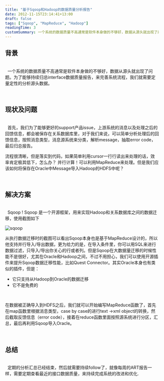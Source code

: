 ```yaml
---
title: "基于Sqoop和Hadoop的数据质量分析报告"
date: 2012-11-15T23:14:41+13:00
draft: false
tags: ["Sqoop", "MapReduce", "Hadoop"]
readingTime: 3
customSummary: 一个系统的数据质量不高通常是软件本身做的不够好，数据从源头就出现了问题。为了能够持续归总interface数据质量报告，来完善系统流程，我们就需要定量定性的分析源头数据。但是在大数据量的情况下，如何实现高效有效的数据分析呢？
---
```


## 背景  
&nbsp;  
&nbsp;
一个系统的数据质量不高通常是软件本身做的不够好，数据从源头就出现了问题。为了能够持续归总interface数据质量报告，来完善系统流程，我们就需要定量定性的分析源头数据。

&nbsp;
## 现状及问题  
&nbsp;  
&nbsp;
首先，我们为了能够更好的support产品issue，上游系统的消息以及处理之后的回馈信息，都会被保存在关系数据库里，对于我们来说，可以简单分析处理后的回馈信息，按照消息类型，消息源系统来分类，解析message，抽取error code，最后归总报告。


流程很清晰，但是落实到代码，如果简单利用cursor一行行读出来处理的话，效率肯定极其低下，怎么办？ 并行计算！可以利用MapReduce来处理。但是我们应该如何将保存在Oracle中Message导入Hadoop的HDFS中呢？

&nbsp;
## 解决方案  
&nbsp;  
&nbsp;
Sqoop ! Sqoop 是一个开源框架，用来实现Hadoop和关系数据库之间的数据迁移，使用截图如下

![sqoop](/images/sqoop/execution-log.png)

从执行数据迁移时的截图可以看出Sqoop本身也是基于MapReduce设计的，所以他支持并行导入/导出数据，更为给力的是，在导入条件里，你可以用SQL来进行数据过滤，只导入/导出你关心的行或者列。但是Sqoop在大数据量迁移的时候性能不是很好，尤其在Oracle和Hadoop之间，不过不用担心，我们可以使用开源插件来提升Sqoop数据迁移性能，比如Quest Connector。其实Oracle本身也有类似的插件，但是：
* 它只支持从Hadoop到Oracle的数据迁移
* 它不是免费的
  
&nbsp;

在数据被正确导入到HDFS之后，我们就可以开始编写MapReduce函数了，首先在map函数里根据消息类型，case by case的进行text ->xml object的转换，然后截取反馈信息（error code），接着在reduce函数里面按照源系统进行分区，汇总，最后再利用Sqoop导入Oracle。

&nbsp;
## 总结  
&nbsp;  
&nbsp;
定期的分析汇总已经结束，然后就需要持续follow了，就像每周的ART报告一样，需要定期查看最近的接口数据质量，来持续完成系统的改进和优化.  
&nbsp;  
&nbsp;
